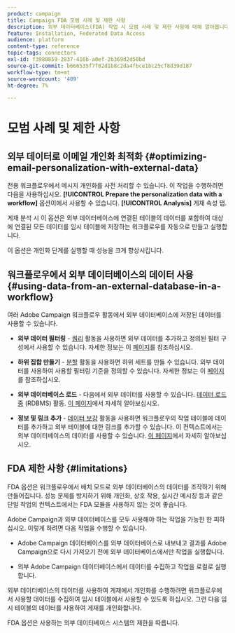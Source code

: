 ```yaml
---
product: campaign
title: Campaign FDA 모범 사례 및 제한 사항
description: 외부 데이터베이스(FDA) 작업 시 모범 사례 및 제한 사항에 대해 알아봅니다
feature: Installation, Federated Data Access
audience: platform
content-type: reference
topic-tags: connectors
exl-id: f3980859-2837-416b-a0ef-2b369d2d50bd
source-git-commit: b666535f7f82d1b8c2da4fbce1bc25cf8d39d187
workflow-type: tm+mt
source-wordcount: '409'
ht-degree: 7%

---
```


# 모범 사례 및 제한 사항



## 외부 데이터로 이메일 개인화 최적화 {#optimizing-email-personalization-with-external-data}

전용 워크플로우에서 메시지 개인화를 사전 처리할 수 있습니다. 이 작업을 수행하려면 다음을 사용하십시오. **[!UICONTROL Prepare the personalization data with a workflow]** 옵션이에서 사용할 수 있습니다. **[!UICONTROL Analysis]** 게재 속성 탭.

게재 분석 시 이 옵션은 외부 데이터베이스에 연결된 테이블의 데이터를 포함하여 대상에 연결된 모든 데이터를 임시 테이블에 저장하는 워크플로우를 자동으로 만들고 실행합니다.

이 옵션은 개인화 단계를 실행할 때 성능을 크게 향상시킵니다.

## 워크플로우에서 외부 데이터베이스의 데이터 사용 {#using-data-from-an-external-database-in-a-workflow}

여러 Adobe Campaign 워크플로우 활동에서 외부 데이터베이스에 저장된 데이터를 사용할 수 있습니다.

* **외부 데이터 필터링** - [쿼리](../../workflow/using/targeting-data.md#selecting-data) 활동을 사용하면 외부 데이터를 추가하고 정의된 필터 구성에서 사용할 수 있습니다. 자세한 정보는 이 [페이지](../../workflow/using/targeting-data.md#selecting-data)를 참조하십시오.

* **하위 집합 만들기** - [분할](../../workflow/using/split.md) 활동을 사용하면 하위 세트를 만들 수 있습니다. 외부 데이터를 사용하여 사용할 필터링 기준을 정의할 수 있습니다. 자세한 정보는 이 [페이지](../../workflow/using/split.md)를 참조하십시오.

* **외부 데이터베이스 로드** - 다음에서 외부 데이터를 사용할 수 있습니다. [데이터 로드 중](../../workflow/using/data-loading-rdbms.md) (RDBMS) 활동. [이 페이지](../../workflow/using/data-loading-rdbms.md)에서 자세히 알아보십시오.

* **정보 및 링크 추가** - [데이터 보강](../../workflow/using/enrichment.md) 활동을 사용하면 워크플로우의 작업 테이블에 데이터를 추가하고 외부 테이블에 대한 링크를 추가할 수 있습니다. 이 컨텍스트에서는 외부 데이터베이스의 데이터를 사용할 수 있습니다. [이 페이지](../../workflow/using/enrichment.md)에서 자세히 알아보십시오.

## FDA 제한 사항 {#limitations}

FDA 옵션은 워크플로우에서 배치 모드로 외부 데이터베이스의 데이터를 조작하기 위해 만들어집니다. 성능 문제를 방지하기 위해 개인화, 상호 작용, 실시간 메시징 등과 같은 단일 작업의 컨텍스트에서는 FDA 모듈을 사용하지 않는 것이 좋습니다.

Adobe Campaign과 외부 데이터베이스를 모두 사용해야 하는 작업을 가능한 한 피하십시오. 이렇게 하려면 다음 작업을 수행할 수 있습니다.

* Adobe Campaign 데이터베이스를 외부 데이터베이스로 내보내고 결과를 Adobe Campaign으로 다시 가져오기 전에 외부 데이터베이스에서만 작업을 실행합니다.

* 외부 Adobe Campaign 데이터베이스에서 데이터를 수집하고 작업을 로컬로 실행합니다.

외부 데이터베이스의 데이터를 사용하여 게재에서 개인화를 수행하려면 워크플로우에서 사용할 데이터를 수집하여 임시 테이블에서 사용할 수 있도록 하십시오. 그런 다음 임시 테이블의 데이터를 사용하여 게재를 개인화합니다.

FDA 옵션은 사용하는 외부 데이터베이스 시스템의 제한을 따릅니다.
